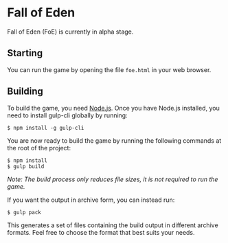 # Fall of Eden
Fall of Eden (FoE) is currently in alpha stage.

## Starting
You can run the game by opening the file `foe.html` in your web browser.

## Building
To build the game, you need [Node.js](https://nodejs.org). Once you have Node.js installed, you need to install gulp-cli globally by running:

	$ npm install -g gulp-cli

You are now ready to build the game by running the following commands at the root of the project:

	$ npm install
	$ gulp build

_Note: The build process only reduces file sizes, it is not required to run the game._

If you want the output in archive form, you can instead run:

	$ gulp pack

This generates a set of files containing the build output in different archive formats. Feel free to choose the format that best suits your needs.
